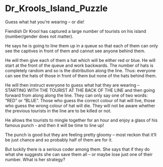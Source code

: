 # Dr_Krools_Island_Puzzle

Guess what hat you’re wearing – or die!

Fiendish Dr Krool has captured a large number of tourists on his island (number/gender does not matter).

He says he is going to line them up in a queue so that each of them can only see the captives in front of them and cannot see anyone behind them.  

He will then give each of them a hat which will be either red or blue.  He will start at the front of the queue and work backwards.  The number of hats is completely random and so is the distribution along the line. 
Thus: everyone can see the hats of those in front of them but none of the hats behind them. 

He will then instruct everyone to guess what hat they are wearing – STARTING WITH THE TOURIST AT THE BACK OF THE LINE and then going forward from along along the line. They can only say one of two words: “RED” or “BLUE”.
Those who guess the correct colour of hat will live, those who guess the wrong colour of hat will die. They will not be aware whether the previous tourists in the line are to be killed or not. 

He allows the tourists to mingle together for an hour and enjoy a glass of his famous punch - and then it will be time to line up! 

The punch is good but they are feeling pretty gloomy – most reckon that it’ll be just chance and so probably half of them are for it.   

But luckily there is a serious coder among them.  She says that if they do what she suggests she can save them all – or maybe lose just one of their number. What is her strategy? 





